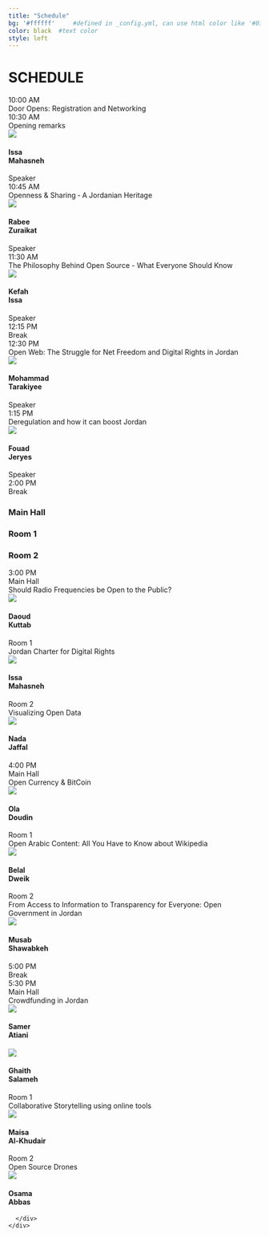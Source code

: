 ```yaml
---
title: "Schedule"
bg: '#ffffff'     #defined in _config.yml, can use html color like '#010101'
color: black  #text color
style: left
---
```


# SCHEDULE

<div class="container">
  <div class="row grey">
    <div class="col-md-2">
      <div class="green-sqr">
        10:00 AM
      </div>
    </div>
    <div class="col-md-9">
      <div class="session-container">
        <div class="session-title">Door Opens: Registration and Networking</div>
      </div>
      <div class="row"></div>
    </div>
  </div>

  <!-- 1st key note*/ -->
  <div class="row grey">
    <div class="col-md-2">
      <div class="green-sqr">
        10:30 AM
      </div>
    </div>
    <div class="col-md-9">
      <div class="row">
        <div class="session-container">
          <div class="session-title">Opening remarks</div>
          <div class="img-repeat"></div>
        </div>
      </div>
      <div class="row">
        <div class="media">
          <div class="media-left">
            <a href="#">
              <img class="media-object img-circle" src="{{ site.baseurl }}/img/speakers/mahasneh.png">
            </a>
          </div>
          <div class="media-body">
            <h4 class="media-heading">Issa<br>Mahasneh</h4>
            Speaker
          </div>
        </div>
      </div>
    </div>
  </div>

  <!-- 2nd key note*/ -->
  <div class="row grey">
    <div class="col-md-2">
      <div class="green-sqr">
        10:45 AM
      </div>
    </div>
    <div class="col-md-9">
      <div class="row">
        <div class="session-container">
          <div class="session-title">Openness & Sharing ‐ A Jordanian Heritage</div>
          <div class="img-repeat"></div>
        </div>
      </div>
      <div class="row">
        <div class="media">
          <div class="media-left">
            <a href="#">
              <img class="media-object img-circle" src="{{ site.baseurl }}/img/speakers/zuraikat.png">
            </a>
          </div>
          <div class="media-body">
            <h4 class="media-heading">Rabee<br>Zuraikat</h4>
            Speaker
          </div>
        </div>
      </div>
    </div>
  </div>

  <!-- 3rd key note*/ -->
  <div class="row grey">
    <div class="col-md-2">
      <div class="green-sqr">
        11:30 AM
      </div>
    </div>
    <div class="col-md-9">
      <div class="row">
        <div class="session-container">
          <div class="session-title">The Philosophy Behind Open Source - What Everyone Should Know</div>
          <div class="img-repeat"></div>
        </div>
      </div>
      <div class="row">
        <div class="media">
          <div class="media-left">
            <a href="#">
              <img class="media-object img-circle" src="{{ site.baseurl }}/img/speakers/issa.png">
            </a>
          </div>
          <div class="media-body">
            <h4 class="media-heading">Kefah<br>Issa</h4>
            Speaker
          </div>
        </div>
      </div>
    </div>
  </div>
  
  <!-- 1st coffee break -->
  <div class="row grey">
    <div class="col-md-2">
      <div class="green-sqr">
        12:15 PM
      </div>
    </div>
    <div class="col-md-9">
      <div class="session-container">
        <div class="session-title">Break</div>
      </div>
      <div class="row"></div>
    </div>
  </div>  

  <!-- 4th key note*/ -->
  <div class="row grey">
    <div class="col-md-2">
      <div class="green-sqr">
        12:30 PM
      </div>
    </div>
    <div class="col-md-9">
      <div class="row">
        <div class="session-container">
          <div class="session-title">Open Web: The Struggle for Net Freedom and Digital Rights in Jordan</div>
          <div class="img-repeat"></div>
        </div>
      </div>
      <div class="row">
        <div class="media">
          <div class="media-left">
            <a href="#">
              <img class="media-object img-circle" src="{{ site.baseurl }}/img/speakers/tarakiyee.png">
            </a>
          </div>
          <div class="media-body">
            <h4 class="media-heading">Mohammad<br>Tarakiyee</h4>
            Speaker
          </div>
        </div>
      </div>
    </div>
  </div>


  <!-- 4th key note*/ -->
  <div class="row grey">
    <div class="col-md-2">
      <div class="green-sqr">
         1:15 PM
      </div>
    </div>
    <div class="col-md-9">
      <div class="row">
        <div class="session-container">
          <div class="session-title">Deregulation and how it can boost Jordan</div>
          <div class="img-repeat"></div>
        </div>
      </div>
      <div class="row">
        <div class="media">
          <div class="media-left">
            <a href="#">
              <img class="media-object img-circle" src="{{ site.baseurl }}/img/speakers/fouad.jpg">
            </a>
          </div>
          <div class="media-body">
            <h4 class="media-heading">Fouad<br>Jeryes</h4>
            Speaker
          </div>
        </div>
      </div>
    </div>
  </div>


  <div class="row grey">
    <div class="col-md-2">
      <div class="green-sqr">
        2:00 PM
      </div>
    </div>
    <div class="col-md-9">
      <div class="session-container">
        <div class="session-title">Break</div>
      </div>
      <div class="row"></div>
    </div>
  </div>

</div>

<div class="container hidden-xs hidden-sm">
  <div class='row'>
    <div class='col-md-2 col-grey col-md-offset-3'>
      <h3 class="venue">Main Hall</h3>
    </div>
    <div class='col-md-2 col-grey col-md-offset-1'>
        <h3 class="venue">Room 1</h3>
    </div>
    <div class='col-md-2 col-grey col-md-offset-1'>
      <h3 class="venue">Room 2</h3>
    </div>

  </div>
</div>

<div class="container">
  <div class="row grey">
    <div class="col-md-3">
      <div class="green-sqr">
        3:00 PM
      </div>
    </div>
    <div class="col-md-9 col-xs-12">
      <div class="row">
        <div class="col-md-4">
          <span class="visible-xs visible-sm venue">Main Hall</span>
          <div class="session-container">
            <div class="session-title">Should Radio Frequencies be Open to the Public?</div>
          </div>
          <div class="img-repeat"></div>
          <div class="media">
            <div class="media-left">
              <a href="#">
                <img class="media-object img-circle" src="{{ site.baseurl }}/img/speakers/kuttab.png">
              </a>
            </div>
            <div class="media-body">
              <h4 class="media-heading">Daoud<br>Kuttab</h4>
            </div>
          </div>
        </div>
        <div class="col-md-4">
          <span class="visible-xs visible-sm venue">Room 1</span>
          <div class="session-container">
            <div class="session-title">Jordan Charter for Digital Rights</div>
          </div>
          <div class="img-repeat"></div>
          <div class="media">
            <div class="media-left">
              <a href="#">
                <img class="media-object img-circle" src="{{ site.baseurl }}/img/speakers/mahasneh.png">
              </a>
            </div>
            <div class="media-body">
              <h4 class="media-heading">Issa<br>Mahasneh</h4>
            </div>
          </div>
        </div>
        <div class="col-md-4">
          <span class="visible-xs visible-sm venue">Room 2</span>
          <div class="session-container">
            <div class="session-title">Visualizing Open Data</div>
          </div>
          <div class="img-repeat"></div>
          <div class="media">
            <div class="media-left">
              <a href="#">
                <img class="media-object img-circle" src="{{ site.baseurl }}/img/speakers/jaffal.png">
              </a>
            </div>
            <div class="media-body">
              <h4 class="media-heading">Nada<br>Jaffal</h4>
            </div>
          </div>
        </div>
      </div>
    </div>
  </div>
</div>

<!-- 2nd parallel sessions -->
<div class="container">
  <div class="row grey">
    <div class="col-md-3">
      <div class="green-sqr">
        4:00 PM
      </div>
    </div>
    <div class="col-md-9 col-xs-12">
      <div class="row">
        <div class="col-md-4">
          <span class="visible-xs visible-sm venue">Main Hall</span>
          <div class="session-container">
            <div class="session-title">Open Currency & BitCoin</div>
          </div>
          <div class="img-repeat"></div>
          <div class="media">
            <div class="media-left">
              <a href="#">
                <img class="media-object img-circle" src="{{ site.baseurl }}/img/speakers/doudin.png">
              </a>
            </div>
            <div class="media-body">
              <h4 class="media-heading">Ola<br>Doudin</h4>
            </div>
          </div>
        </div>
        <div class="col-md-4">
          <span class="visible-xs visible-sm venue">Room 1</span>
          <div class="session-container">
            <div class="session-title">Open Arabic Content: All You Have to Know about Wikipedia</div>
          </div>
          <div class="img-repeat"></div>
          <div class="media">
            <div class="media-left">
              <a href="#">
                <img class="media-object img-circle" src="{{ site.baseurl }}/img/speakers/dweik.png">
              </a>
            </div>
            <div class="media-body">
              <h4 class="media-heading">Belal<br>Dweik</h4>
            </div>
          </div>
        </div>
        <div class="col-md-4">
          <span class="visible-xs visible-sm venue">Room 2</span>
          <div class="session-container">
            <div class="session-title">From Access to Information to Transparency for Everyone: Open Government in Jordan</div>
          </div>
          <div class="img-repeat"></div>
          <div class="media">
            <div class="media-left">
              <a href="#">
                <img class="media-object img-circle" src="{{ site.baseurl }}/img/speakers/shawabkeh.png">
              </a>
            </div>
            <div class="media-body">
              <h4 class="media-heading">Musab<br>Shawabkeh</h4>
            </div>
          </div>
        </div>
      </div>
    </div>
  </div>
</div>

<!-- Break -->
<div class="container">
  <div class="row grey">
    <div class="col-md-3">
      <div class="green-sqr">
        5:00 PM
      </div>
    </div>
    <div class="col-md-9 col-xs-12">
      <div class="row">
          <div class="session-container">
            <div class="session-title">Break</div>
          </div>
      </div>
    </div>
  </div>
</div>

<!-- 3rd parallel sessions -->
<div class="container">
  <div class="row grey">
    <div class="col-md-3">
      <div class="green-sqr">
        5:30 PM
      </div>
    </div>
    <div class="col-md-9 col-xs-12">
      <div class="row">
        <div class="col-md-4">
          <span class="visible-xs visible-sm venue">Main Hall</span>
          <div class="session-container">
            <div class="session-title">Crowdfunding in Jordan</div>
          </div>
          <div class="img-repeat"></div>
          <div class="media">
            <div class="media-left">
              <a href="#">
                <img class="media-object img-circle" src="{{ site.baseurl }}/img/speakers/atiani.png">
              </a>
            </div>
            <div class="media-body">
              <h4 class="media-heading">Samer<br>Atiani</h4>
            </div>
          </div>
          <div class="media">
            <div class="media-left">
              <a href="#">
                <img class="media-object img-circle" src="{{ site.baseurl }}/img/speakers/salameh.png">
              </a>
            </div>
            <div class="media-body">
              <h4 class="media-heading">Ghaith<br>Salameh</h4>
            </div>
          </div>
        </div>
        <div class="col-md-4">
          <span class="visible-xs visible-sm venue">Room 1</span>
          <div class="session-container">
            <div class="session-title">Collaborative Storytelling using online tools</div>
          </div>
          <div class="img-repeat"></div>
          <div class="media">
            <div class="media-left">
              <a href="#">
                <img class="media-object img-circle" src="{{ site.baseurl }}/img/speakers/khudeir.png">
              </a>
            </div>
            <div class="media-body">
              <h4 class="media-heading">Maisa<br>Al-Khudair</h4>
            </div>
          </div>
        </div>
        <div class="col-md-4">
          <span class="visible-xs visible-sm venue">Room 2</span>
          <div class="session-container">
            <div class="session-title">Open Source Drones</div>
          </div>
          <div class="img-repeat"></div>
          <div class="media">
            <div class="media-left">
              <a href="#">
                <img class="media-object img-circle" src="{{ site.baseurl }}/img/speakers/abbas.png">
              </a>
            </div>
            <div class="media-body">
              <h4 class="media-heading">Osama<br>Abbas</h4>
            </div>
          </div>
        </div>

      </div>
    </div>
  </div>
</div>
